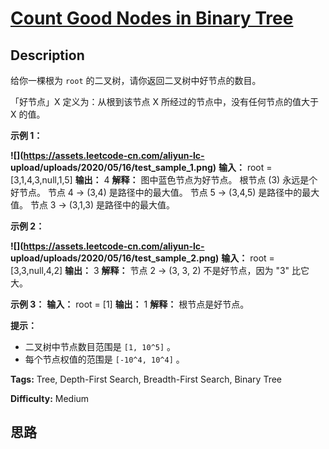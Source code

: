 # [Count Good Nodes in Binary Tree][title]

## Description

给你一棵根为 `root` 的二叉树，请你返回二叉树中好节点的数目。

「好节点」X 定义为：从根到该节点 X 所经过的节点中，没有任何节点的值大于 X 的值。



**示例 1：**

**![](https://assets.leetcode-cn.com/aliyun-lc-
upload/uploads/2020/05/16/test_sample_1.png)**
            **输入：** root = [3,1,4,3,null,1,5]    **输出：** 4    **解释：** 图中蓝色节点为好节点。    根节点 (3) 永远是个好节点。    节点 4 -> (3,4) 是路径中的最大值。    节点 5 -> (3,4,5) 是路径中的最大值。    节点 3 -> (3,1,3) 是路径中的最大值。

**示例 2：**

**![](https://assets.leetcode-cn.com/aliyun-lc-
upload/uploads/2020/05/16/test_sample_2.png)**
            **输入：** root = [3,3,null,4,2]    **输出：** 3    **解释：** 节点 2 -> (3, 3, 2) 不是好节点，因为 "3" 比它大。

**示例 3：**
            **输入：** root = [1]    **输出：** 1    **解释：** 根节点是好节点。



**提示：**

  * 二叉树中节点数目范围是 `[1, 10^5]` 。
  * 每个节点权值的范围是 `[-10^4, 10^4]` 。


**Tags:** Tree, Depth-First Search, Breadth-First Search, Binary Tree

**Difficulty:** Medium

## 思路

[title]: https://leetcode-cn.com/problems/count-good-nodes-in-binary-tree
